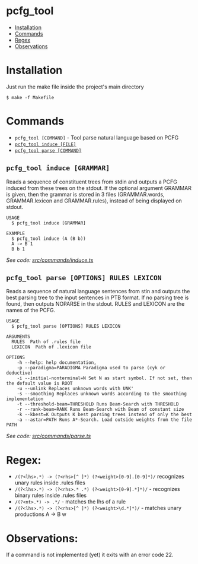pcfg_tool
=========

<!-- toc -->
* [Installation](#installation)
* [Commands](#commands)
* [Regex](#regex)
* [Observations](#obs)
<!-- tocstop -->
# Installation
Just run the make file inside the project's main directory
<!-- installation -->
```sh-session
$ make -f Makefile
```
<!-- usagestop -->
# Commands
<!-- commands -->
* `pcfg_tool [COMMAND]` - Tool parse natural language based on PCFG
* [`pcfg_tool induce [FILE]`](#pcfg_tool-induce)
* [`pcfg_tool parse [COMMAND]`](#pcfg_tool-parse)

## `pcfg_tool induce [GRAMMAR]`

Reads a sequence of constituent trees from stdin and outputs a PCFG induced from these trees on the stdout.
If the optional argument GRAMMAR is given, then the grammar
is stored in 3 files (GRAMMAR.words, GRAMMAR.lexicon and GRAMMAR.rules), instead of being displayed on stdout.

```
USAGE
  $ pcfg_tool induce [GRAMMAR]

EXAMPLE
  $ pcfg_tool induce (A (B b))
  A -> B 1
  B b 1
```

_See code: [src/commands/induce.ts](https://github.com/g-lopes/pcfg_tool_2/blob/master/src/commands/induce.ts)_

## `pcfg_tool parse [OPTIONS] RULES LEXICON`

Reads a sequence of natural language sentences from stin and outputs the best parsing tree to the input sentences in PTB format. If no parsing tree is found, then outputs NOPARSE <sentence> in the stdout. RULES and LEXICON are the names of the PCFG.

```
USAGE
  $ pcfg_tool parse [OPTIONS] RULES LEXICON

ARGUMENTS
  RULES  Path of .rules file
  LEXICON  Path of .lexicon file

OPTIONS
    -h --help: help documentation,
    -p --paradigma=PARADIGMA Paradigma used to parse (cyk or deductive)
    -i --initial-nonterminal=N Set N as start symbol. If not set, then the default value is ROOT
    -u --unlink Replaces unknown words with UNK'
    -s --smoothing Replaces unknown words according to the smoothing implementation
    -t --threshold-beam=THRESHOLD Runs Beam-Search with THRESHOLD
    -r --rank-beam=RANK Runs Beam-Search with Beam of constant size
    -k --kbest=K Outputs K best parsing trees instead of only the best
    -a --astar=PATH Runs A*-Search. Load outside weights from the file PATH
```

_See code: [src/commands/parse.ts](https://github.com/g-lopes/pcfg_tool_2/blob/master/src/commands/parse.ts)_
<!-- commandsstop -->

<!-- regex -->
# Regex:
 - `/(?<lhs>.*) -> (?<rhs>[^ ]*) (?<weight>[0-9].[0-9]*)/` recognizes unary rules inside .rules files
- `/(?<lhs>.*) -> (?<rhs>.* .*) (?<weight>[0-9].*]*)/` - recognizes binary rules inside .rules files
- `/(?<nt>.*) -> .*/` - matches the lhs of a rule
- `/(?<lhs>.*) -> (?<rhs>[^ ]*) (?<weight>\d.*]*)/` - matches unary productions A -> B w
<!-- regexstop -->

<!-- obs -->
# Observations:
If a command is not implemented (yet) it exits with an error code 22.
<!-- obsstop -->
